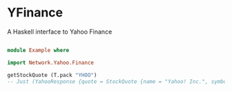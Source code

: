 # YFinance

A Haskell interface to Yahoo Finance

```haskell

module Example where

import Network.Yahoo.Finance

getStockQuote (T.pack "YHOO")
-- Just (YahooResponse {quote = StockQuote {name = "Yahoo! Inc.", symbol = "YHOO", price = "36.11"}})
